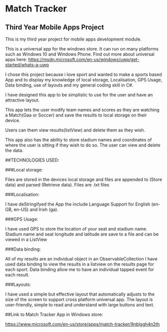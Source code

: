 # Match Tracker
## Third Year Mobile Apps Project

This is my third year project for mobile apps development module. 

This is a universal app for the windows store. It can run on many platforms such as Windows 10 and Windows Phone.
Find out more about universal apps here:
https://msdn.microsoft.com/en-us/windows/uwp/get-started/whats-a-uwp

I chose this project because i love sport and wanted to make a sports based App and to display my knowledge of local storage, Localisation, GPS Usage, Data binding, use of layouts and my general coding skill in C#.

I have designed this app to be simplistic to use for the user and have an attractive layout.

This app lets the user modify team names and scores as they are watching a Match(Gaa or Soccer) and save the results to local storage on their device.

Users can them view results(listView) and delete them as they wish.

This app also has the ability to store stadium names and coordinates of where the user is sitting if they wish to do so.
The user can view and delete the data.

##TECHNOLOGIES USED:

###Local storage:

Files are stored in the devices local storage and files are appended to (Store data) and parsed (Retrieve data). 
Files are .txt files

###Localisation:

I have deStringifyed the App the include Language Support for English (en-GB, en-US) and Irish (ga).

###GPS Usage:

I have used GPS to store the location of your seat and stadium name.
Stadium name and seat longitude and latitude are save to a file and can be viewed in a ListView

###Data binding:
 
All of my results are an individual object in an ObservableCollection
I have used data binding to view the results in a listview on the results page for each sport.
Data binding allow me to have an individual tapped event for each result.

###Layouts:

I have used a simple but effective layout that automatically adjusts to the size of the screen to support cross platform universal app.
The layout is user-friendly, simple to read and understand with large buttons and text.


##Link to Match Tracker App in Windows store:

https://www.microsoft.com/en-us/store/apps/match-tracker/9nblggh4n2th
